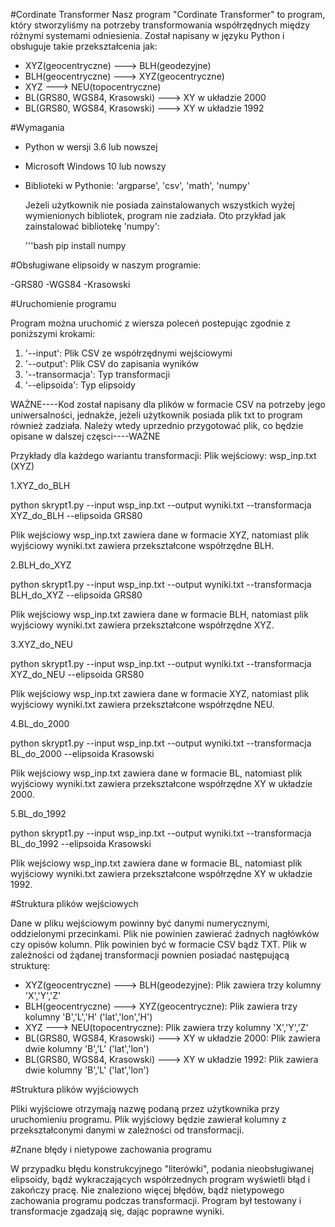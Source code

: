 #Cordinate Transformer 
Nasz program "Cordinate Transformer" to program, który stworzyliśmy na potrzeby transformowania współrzędnych między różnymi systemami odniesienia.
Został napisany w języku Python i obsługuje takie przekształcenia jak:

- XYZ(geocentryczne) ---> BLH(geodezyjne)
- BLH(geocentryczne) ---> XYZ(geocentryczne)
- XYZ ---> NEU(topocentryczne)
- BL(GRS80, WGS84, Krasowski) ---> XY w układzie 2000
- BL(GRS80, WGS84, Krasowski) ---> XY w układzie 1992

#Wymagania 
- Python w wersji 3.6 lub nowszej
- Microsoft Windows 10 lub nowszy
- Biblioteki w Pythonie: 'argparse', 'csv', 'math', 'numpy'

  Jeżeli użytkownik nie posiada zainstalowanych wszystkich wyżej wymienionych bibliotek, program nie zadziała.
  Oto przykład jak zainstalować bibliotekę 'numpy':

  '''bash
  pip install numpy
  
#Obsługiwane elipsoidy w naszym programie:

-GRS80
-WGS84
-Krasowski

#Uruchomienie programu 

Program można uruchomić z wiersza poleceń postepując zgodnie z poniższymi krokami:

1. '--input': Plik CSV ze współrzędnymi wejściowymi
2. '--output': Plik CSV do zapisania wyników
3. '--transormacja': Typ transformacji
4. '--elipsoida': Typ elipsoidy
 
WAŻNE----Kod został napisany dla plików w formacie CSV na potrzeby  jego uniwersalności, jednakże, jeżeli użytkownik posiada plik txt to program również zadziała.
Należy wtedy uprzednio przygotować plik, co będzie opisane w dalszej częsci----WAŻNE

 Przykłady dla każdego wariantu transformacji:
 Plik wejściowy: wsp_inp.txt (XYZ)

1.XYZ_do_BLH

python skrypt1.py --input wsp_inp.txt --output wyniki.txt --transformacja XYZ_do_BLH --elipsoida GRS80

Plik wejściowy wsp_inp.txt zawiera dane w formacie XYZ, natomiast plik wyjściowy wyniki.txt zawiera przekształcone współrzędne BLH.

2.BLH_do_XYZ

python skrypt1.py --input wsp_inp.txt --output wyniki.txt --transformacja BLH_do_XYZ --elipsoida GRS80

Plik wejściowy wsp_inp.txt zawiera dane w formacie BLH, natomiast plik wyjściowy wyniki.txt zawiera przekształcone współrzędne XYZ.

3.XYZ_do_NEU

python skrypt1.py --input wsp_inp.txt --output wyniki.txt --transformacja XYZ_do_NEU --elipsoida GRS80

Plik wejściowy wsp_inp.txt zawiera dane w formacie XYZ, natomiast plik wyjściowy wyniki.txt zawiera przekształcone współrzędne NEU.

4.BL_do_2000

python skrypt1.py --input wsp_inp.txt --output wyniki.txt --transformacja BL_do_2000 --elipsoida Krasowski

Plik wejściowy wsp_inp.txt zawiera dane w formacie BL, natomiast plik wyjściowy wyniki.txt zawiera przekształcone współrzędne XY w układzie 2000.

5.BL_do_1992

python skrypt1.py --input wsp_inp.txt --output wyniki.txt --transformacja BL_do_1992 --elipsoida Krasowski

Plik wejściowy wsp_inp.txt zawiera dane w formacie BL, natomiast plik wyjściowy wyniki.txt zawiera przekształcone współrzędne XY w układzie 1992.

#Struktura plików wejściowych

Dane w pliku wejściowym powinny być danymi numerycznymi, oddzielonymi przecinkami.
Plik nie powinien zawierać żadnych nagłówków czy opisów kolumn. 
Plik powinien być w formacie CSV bądż TXT.
Plik w zależności od żądanej transformacji pownien posiadać następującą strukturę:

- XYZ(geocentryczne) ---> BLH(geodezyjne): Plik zawiera trzy kolumny 'X','Y','Z'
- BLH(geocentryczne) ---> XYZ(geocentryczne): Plik zawiera trzy kolumny 'B','L','H' ('lat','lon','H')
- XYZ ---> NEU(topocentryczne):  Plik zawiera trzy kolumny 'X','Y','Z'
- BL(GRS80, WGS84, Krasowski) ---> XY w układzie 2000: Plik zawiera dwie kolumny 'B','L' ('lat','lon')
- BL(GRS80, WGS84, Krasowski) ---> XY w układzie 1992: Plik zawiera dwie kolumny 'B','L' ('lat','lon')

#Struktura plików wyjściowych

Pliki wyjściowe otrzymają nazwę podaną przez użytkownika przy uruchomieniu programu. 
Plik wyjściowy będzie zawierał kolumny z przekształconymi danymi w zależności od transformacji.

#Znane błędy i nietypowe zachowania programu 

W przypadku błędu konstrukcyjnego "literówki", podania nieobsługiwanej elipsoidy, bądź wykraczających współrzednych program wyświetli błąd i zakończy pracę.
Nie znaleziono więcej błędów, bądź nietypowego zachowania programu podczas transformacji. 
Program był testowany i transformacje zgadzają się, dając poprawne wyniki. 


 
 

 
  

  
